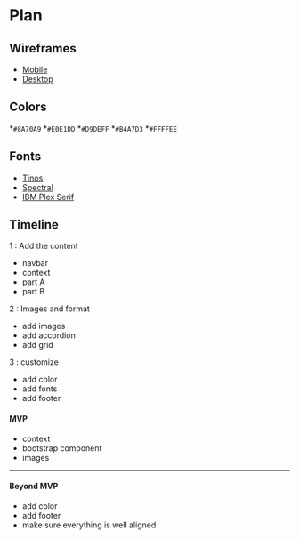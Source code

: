 # Plan

## Wireframes
* [Mobile](https://wireframe.cc/OkWv2q)
* [Desktop](https://wireframe.cc/XE0wrw)

## Colors
*`#8A70A9`
*`#E0E1DD`
*`#D9DEFF`
*`#B4A7D3`
*`#FFFFEE`

## Fonts
* [Tinos](https://fonts.google.com/selection?categoryFilters=Feeling:%2FExpressive%2FBusiness)
* [Spectral](https://fonts.google.com/selection?categoryFilters=Feeling:%2FExpressive%2FBusiness)
* [IBM Plex Serif](https://fonts.google.com/specimen/IBM+Plex+Serif)

## Timeline
1 : Add the content 
<ul> 
  <li>navbar</li>
  <li>context</li>
  <li>part A</li>
  <li> part B </li>
</ul>
2 : Images and format
<ul>
  <li>add images</li>
  <li> add accordion</li>
  <li>add grid</li>
</ul>
3 : customize
<ul>
  <li>add color</li>
  <li>add fonts</li>
  <li>add footer</li>
</ul>

#### MVP

* context
* bootstrap component
* images

---

#### Beyond MVP

* add color
* add footer
* make sure everything is well aligned








<!-- DO NOT USE THIS YET

| Name | Glows | Grows |
| -------- | ------- | ------- |
|   |   |
|   |   |
|   |   |
|   |   |
|   |   |
|   |   |

-->
